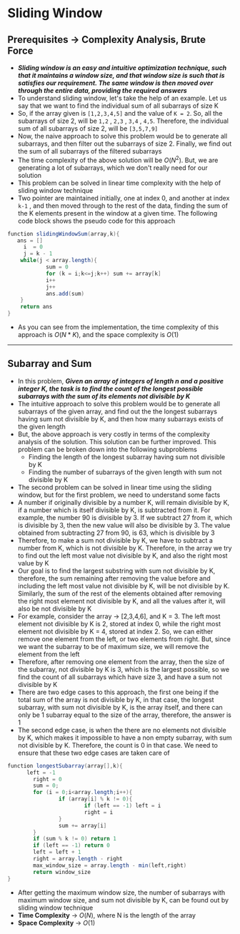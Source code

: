 # Sliding Window

## Prerequisites → Complexity Analysis, Brute Force

- ***Sliding window is an easy and intuitive optimization technique, such that it maintains a window size, and that window size is such that is satisfies our requirement. The same window is then moved over through the entire data, providing the required answers***
- To understand sliding window, let's take the help of an example. Let us say that we want to find the individual sum of all subarrays of size K
- So, if the array given is `[1,2,3,4,5]` and the value of `K = 2`. So, all the subarrays of size 2, will be `1,2` , `2,3` , `3,4` , `4,5`. Therefore, the individual sum of all subarrays of size 2, will be `[3,5,7,9]`
- Now, the naive approach to solve this problem would be to generate all subarrays, and then filter out the subarrays of size 2. Finally, we find out the sum of all subarrays of the filtered subarrays
- The time complexity of the above solution will be $O(N^2)$. But, we are generating a lot of subarrays, which we don't really need for our solution
- This problem can be solved in linear time complexity with the help of sliding window technique
- Two pointer are maintained initially, one at index 0, and another at index `k-1` , and then moved through to the rest of the data, finding the sum of the K elements present in the window at a given time. The following code block shows the pseudo code for this approach

```java
function slidingWindowSum(array,k){
   ans = []
	 i  = 0
	 j = k - 1
	while(j < array.length){
			sum = 0
			for (k = i;k<=j;k++) sum += array[k]
			i++
			j++
			ans.add(sum)
	}	
	return ans
}
```

- As you can see from the implementation, the time complexity of this approach is $O(N*K)$, and the space complexity is $O(1)$

---

## Subarray and Sum

- In this problem, ***Given an array of integers of length n and a positive integer K, the task is to find the count of the longest possible subarrays with the sum of its elements not divisible by K***
- The intuitive approach to solve this problem would be to generate all subarrays of the given array, and find out the the longest subarrays having sum not divisible by K, and then how many subarrays exists of the given length
- But, the above approach is very costly in terms of the complexity analysis of the solution. This solution can be further improved. This problem can be broken down into the following subproblems
    - Finding the length of the longest subarray having sum not divisible by K
    - Finding the number of subarrays of the given length with sum not divisible by K
- The second problem can be solved in linear time using the sliding window, but for the first problem, we need to understand some facts
- A number if originally divisible by a number K, will remain divisible by K, if a number which is itself divisible by K, is subtracted from it. For example, the number 90 is divisible by 3. If we subtract 27 from it, which is divisible by 3, then the new value will also be divisible by 3. The value obtained from subtracting 27 from 90, is 63, which is divisible by 3
- Therefore, to make a sum not divisible by K, we have to subtract a number from K, which is not divisible by K. Therefore, in the array we try to find out the left most value not divisible by K, and also the right most value by K
- Our goal is to find the largest substring with sum not divisible by K, therefore, the sum remaining after removing the value before and including the left most value not divisible by K, will be not divisible by K. Similarly, the sum of the rest of the elements obtained after removing the right most element not divisible by K, and all the values after it, will also be not divisible by K
- For example, consider the array → [2,3,4,6], and K = 3. The left most element not divisible by K is 2, stored at index 0, while the right most element not divisible by K = 4, stored at index 2. So, we can either remove one element from the left, or two elements from right. But, since we want the subarray to be of maximum size, we will remove the element from the left
- Therefore, after removing one element from the array, then the size of the subarray, not divisible by K is 3, which is the largest possible, so we find the count of all subarrays which have size 3, and have a sum not divisible by K
- There are two edge cases to this approach, the first one being if the total sum of the array is not divisible by K, in that case, the longest subarray, with sum not divisible by K, is the array itself, and there can only be 1 subarray equal to the size of the array, therefore, the answer is 1
- The second edge case, is when the there are no elements not divisible by K, which makes it impossible to have a non empty subarray, with sum not divisible by K. Therefore, the count is 0 in that case. We need to ensure that these two edge cases are taken care of

```java
function longestSubarray(array[],k){
	  left = -1
		right = 0
		sum = 0;
		for (i = 0;i<array.length;i++){
				if (array[i] % k != 0){
						if (left == -1) left = i
						right = i
				}
				sum += array[i]
		}
		if (sum % k != 0) return 1 
		if (left == -1) return 0
		left = left + 1
		right = array.length - right
		max_window_size = array.length - min(left,right)
		return window_size
}
```

- After getting the maximum window size, the number of subarrays with maximum window size, and sum not divisible by K, can be found out by sliding window technique
- **Time Complexity** → $O(N)$, where N is the length of the array
- **Space Complexity** → $O(1)$